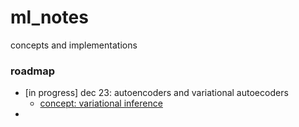 # ml_notes
concepts and implementations

### roadmap
- [in progress] dec 23: autoencoders and variational autoecoders 
    - [concept: variational inference]('concepts/vi.md')
- 
